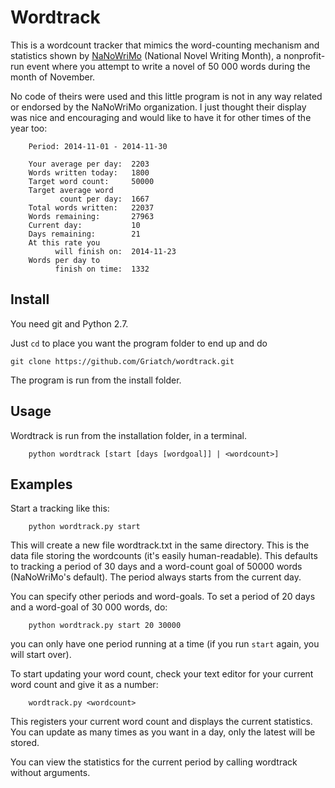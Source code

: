 Wordtrack
=========

This is a wordcount tracker that mimics the word-counting mechanism
and statistics shown by [NaNoWriMo](www.nanowrimo.org) (National Novel
Writing Month), a nonprofit-run event where you attempt to write a
novel of 50 000 words during the month of November.

No code of theirs were used and this little program is not in any way
related or endorsed by the NaNoWriMo organization. I just thought
their display was nice and encouraging and would like to have it for
other times of the year too:

```
    Period: 2014-11-01 - 2014-11-30

    Your average per day:  2203
    Words written today:   1800
    Target word count:     50000
    Target average word
           count per day:  1667
    Total words written:   22037
    Words remaining:       27963
    Current day:           10
    Days remaining:        21
    At this rate you
          will finish on:  2014-11-23
    Words per day to
          finish on time:  1332
```


## Install

You need git and Python 2.7.

Just `cd` to place you want the program folder to end up and do

```
git clone https://github.com/Griatch/wordtrack.git
```

The program is run from the install folder.


## Usage

Wordtrack is run from the installation folder, in a terminal.

```
    python wordtrack [start [days [wordgoal]] | <wordcount>]
```


## Examples

Start a tracking like this:

```
    python wordtrack.py start
```

This will create a new file wordtrack.txt in the same directory. This
is the data file storing the wordcounts (it's easily human-readable). This
defaults to tracking a period of 30 days and a word-count goal of
50000 words (NaNoWriMo's default). The period always starts from the
current day.

You can specify other periods and word-goals. To set a period of 20
days and a word-goal of 30 000 words, do:

```
    python wordtrack.py start 20 30000
```

you can only have one
period running at a time (if you run `start` again, you will start
over).

To start updating your word count, check your text editor for your
current word count and give it as a number:

```
    wordtrack.py <wordcount>
```

This registers your current word count and displays the current
statistics. You can update as many times as you want in a day, only
the latest will be stored.

You can view the statistics for the current period by calling
wordtrack without arguments.
